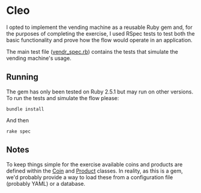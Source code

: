 # Cleo

I opted to implement the vending machine as a reusable Ruby gem and, for the
purposes of completing the exercise, I used RSpec tests to test both the basic
functionality and prove how the flow would operate in an application.

The main test file ([vendr_spec.rb](spec/vendr_spec.rb)) contains the tests
that simulate the vending machine's usage.

## Running

The gem has only been tested on Ruby 2.5.1 but may run on other versions. To run the tests and simulate the flow please:

```
bundle install
```

And then

```
rake spec
```

## Notes

To keep things simple for the exercise available coins and products are defined
within the [Coin](lib/vendr/models/coin.rb) and
[Product](lib/vendr/models/product.rb) classes. In reality, as this is a gem,
we'd probably provide a way to load these from a configuration file (probably
YAML) or a database.
